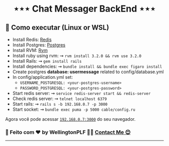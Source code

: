 <h1 align="center">⋆⋆⋆ Chat Messager BackEnd ⋆⋆⋆</h1>


## 🚀 Como executar (Linux or WSL)

- Install Redis: [Redis](https://redis.io/docs/install/install-redis/)
- Install Postgres: [Postgres](https://www.postgresql.org/download/)
- Install RVM: [Rvm](https://rvm.io/rvm/install)
- Install ruby using rvm: ⇝ `rvm install 3.2.0 && rvm use 3.2.0`
- Install Rails:  ⇝ `gem install rails`
- Install dependencies: ⇝ `bundle install && bundle exec figaro install`
- Create postgres <b>database: usermessage</b> related to config/database.yml
- In config/application.yml set:
    - `USERNAME_POSTGRESQL: <your-postgres-username>`
    - `PASSWORD_POSTGRESQL: <your-postgres-password>`
- Start redis server:  ⇝ `service redis-server start && redis-server`
- Check redis server:  ⇝ `telnet localhost 6379`
- Start rails: ⇝ `rails s -b 192.168.0.7 -p 3000`
- Start socket: ⇝ `bundle exec puma -p 5000 cable/config.ru`

Agora você pode acessar [`192.168.0.7:3000`](192.168.0.7:3000) do seu navegador.

### 📄 Feito com ♥ by WellingtonPLF 👋🏻 [Contact Me 😊](https://mail.google.com/mail/?view=cm&fs=1&to=wellplf@gmail.com)

---